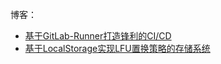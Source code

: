 博客：
- [基于GitLab-Runner打造锋利的CI/CD](https://github.com/qiudongwei/blog/issues/2)
- [基于LocalStorage实现LFU置换策略的存储系统](https://github.com/qiudongwei/blog/issues/3)
